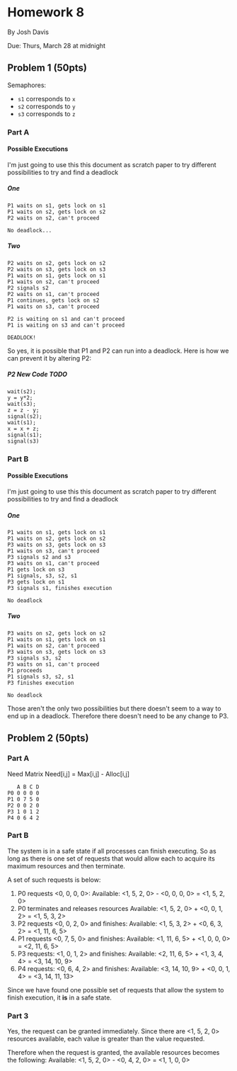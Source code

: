 Homework 8
==========

By Josh Davis

Due: Thurs, March 28 at midnight

## Problem 1 (50pts)

Semaphores:
* `s1` corresponds to `x`
* `s2` corresponds to `y`
* `s3` corresponds to `z`

### Part A

#### Possible Executions

I'm just going to use this this document as scratch paper to try different
possibilities to try and find a deadlock

##### One
    P1 waits on s1, gets lock on s1
    P1 waits on s2, gets lock on s2
    P2 waits on s2, can't proceed

    No deadlock...

##### Two
    P2 waits on s2, gets lock on s2
    P2 waits on s3, gets lock on s3
    P1 waits on s1, gets lock on s1
    P1 waits on s2, can't proceed
    P2 signals s2
    P2 waits on s1, can't proceed
    P1 continues, gets lock on s2
    P1 waits on s3, can't proceed

    P2 is waiting on s1 and can't proceed
    P1 is waiting on s3 and can't proceed

    DEADLOCK!

So yes, it is possible that P1 and P2 can run into a deadlock. Here is how we
can prevent it by altering P2:

##### P2 New Code TODO
    wait(s2);
    y = y*2;
    wait(s3);
    z = z - y;
    signal(s2);
    wait(s1);
    x = x + z;
    signal(s1);
    signal(s3)

### Part B

#### Possible Executions

I'm just going to use this this document as scratch paper to try different
possibilities to try and find a deadlock

##### One
    P1 waits on s1, gets lock on s1
    P1 waits on s2, gets lock on s2
    P3 waits on s3, gets lock on s3
    P1 waits on s3, can't proceed
    P3 signals s2 and s3
    P3 waits on s1, can't proceed
    P1 gets lock on s3
    P1 signals, s3, s2, s1
    P3 gets lock on s1
    P3 signals s1, finishes execution

    No deadlock

##### Two
    P3 waits on s2, gets lock on s2
    P1 waits on s1, gets lock on s1
    P1 waits on s2, can't proceed
    P3 waits on s3, gets lock on s3
    P3 signals s3, s2
    P3 waits on s1, can't proceed
    P1 proceeds
    P1 signals s3, s2, s1
    P3 finishes execution

    No deadlock

Those aren't the only two possibilities but there doesn't seem to a way to end
up in a deadlock. Therefore there doesn't need to be any change to P3.

## Problem 2 (50pts)

### Part A

Need Matrix
Need[i,j] = Max[i,j] - Alloc[i,j]

       A B C D
    P0 0 0 0 0
    P1 0 7 5 0
    P2 0 0 2 0
    P3 1 0 1 2
    P4 0 6 4 2

### Part B

The system is in a safe state if all processes can finish executing. So as long
as there is one set of requests that would allow each to acquire its maximum
resources and then terminate.

A set of such requests is below:
1. P0 requests <0, 0, 0, 0>:
    Available: <1, 5, 2, 0> - <0, 0, 0, 0> = <1, 5, 2, 0>
2. P0 terminates and releases resources
    Available: <1, 5, 2, 0> + <0, 0, 1, 2> = <1, 5, 3, 2>
3. P2 requests <0, 0, 2, 0> and finishes:
    Available: <1, 5, 3, 2> + <0, 6, 3, 2> = <1, 11, 6, 5>
4. P1 requests <0, 7, 5, 0> and finishes:
    Available: <1, 11, 6, 5> + <1, 0, 0, 0> = <2, 11, 6, 5>
5. P3 requests: <1, 0, 1, 2> and finishes:
    Available: <2, 11, 6, 5> + <1, 3, 4, 4> = <3, 14, 10, 9>
6. P4 requests: <0, 6, 4, 2> and finishes:
    Available: <3, 14, 10, 9> + <0, 0, 1, 4> = <3, 14, 11, 13>

Since we have found one possible set of requests that allow the system to finish
execution, it **is** in a safe state.

### Part 3

Yes, the request can be granted immediately. Since there are <1, 5, 2, 0>
resources available, each value is greater than the value requested.

Therefore when the request is granted, the available resources becomes the
following:
    Available: <1, 5, 2, 0> - <0, 4, 2, 0> = <1, 1, 0, 0>
